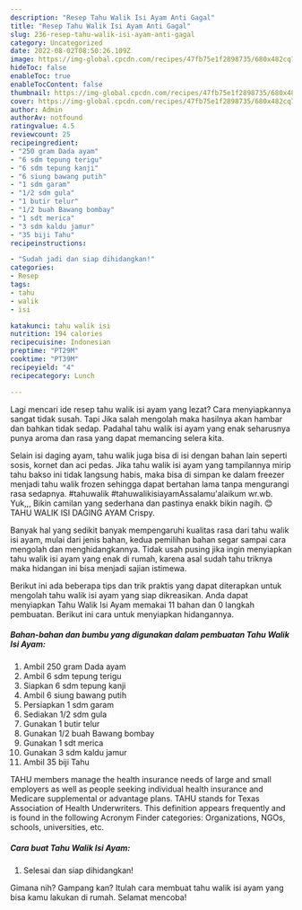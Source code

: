 ```yaml
---
description: "Resep Tahu Walik Isi Ayam Anti Gagal"
title: "Resep Tahu Walik Isi Ayam Anti Gagal"
slug: 236-resep-tahu-walik-isi-ayam-anti-gagal
category: Uncategorized
date: 2022-08-02T08:50:26.109Z
image: https://img-global.cpcdn.com/recipes/47fb75e1f2898735/680x482cq70/tahu-walik-isi-ayam-foto-resep-utama.jpg
hideToc: false
enableToc: true
enableTocContent: false
thumbnail: https://img-global.cpcdn.com/recipes/47fb75e1f2898735/680x482cq70/tahu-walik-isi-ayam-foto-resep-utama.jpg
cover: https://img-global.cpcdn.com/recipes/47fb75e1f2898735/680x482cq70/tahu-walik-isi-ayam-foto-resep-utama.jpg
author: Admin
authorAv: notfound
ratingvalue: 4.5
reviewcount: 25
recipeingredient:
- "250 gram Dada ayam"
- "6 sdm tepung terigu"
- "6 sdm tepung kanji"
- "6 siung bawang putih"
- "1 sdm garam"
- "1/2 sdm gula"
- "1 butir telur"
- "1/2 buah Bawang bombay"
- "1 sdt merica"
- "3 sdm kaldu jamur"
- "35 biji Tahu"
recipeinstructions:

- "Sudah jadi dan siap dihidangkan!"
categories:
- Resep
tags:
- tahu
- walik
- isi

katakunci: tahu walik isi 
nutrition: 194 calories
recipecuisine: Indonesian
preptime: "PT29M"
cooktime: "PT39M"
recipeyield: "4"
recipecategory: Lunch

---
```



Lagi mencari ide resep tahu walik isi ayam yang lezat? Cara menyiapkannya sangat tidak susah. Tapi Jika salah mengolah maka hasilnya akan hambar dan bahkan tidak sedap. Padahal tahu walik isi ayam yang enak seharusnya punya aroma dan rasa yang dapat memancing selera kita.


Selain isi daging ayam, tahu walik juga bisa di isi dengan bahan lain seperti sosis, kornet dan aci pedas. Jika tahu walik isi ayam yang tampilannya mirip tahu bakso ini tidak langsung habis, maka bisa di simpan ke dalam freezer menjadi tahu walik frozen sehingga dapat bertahan lama tanpa mengurangi rasa sedapnya. #tahuwalik #tahuwalikisiayamAssalamu&#39;alaikum wr.wb. Yuk,,, Bikin camilan yang sederhana dan pastinya enakk bikin nagih. 😊TAHU WALIK ISI DAGING AYAM Crispy.

Banyak hal yang sedikit banyak mempengaruhi kualitas rasa dari tahu walik isi ayam, mulai dari jenis bahan, kedua pemilihan bahan segar sampai cara mengolah dan menghidangkannya. Tidak usah pusing jika ingin menyiapkan tahu walik isi ayam yang enak di rumah, karena asal sudah tahu triknya maka hidangan ini bisa menjadi sajian istimewa.


Berikut ini ada beberapa tips dan trik praktis yang dapat diterapkan untuk mengolah tahu walik isi ayam yang siap dikreasikan. Anda dapat menyiapkan Tahu Walik Isi Ayam memakai 11 bahan dan 0 langkah pembuatan. Berikut ini cara untuk menyiapkan hidangannya.

<!--inarticleads1-->

##### Bahan-bahan dan bumbu yang digunakan dalam pembuatan Tahu Walik Isi Ayam:

1. Ambil 250 gram Dada ayam
1. Ambil 6 sdm tepung terigu
1. Siapkan 6 sdm tepung kanji
1. Ambil 6 siung bawang putih
1. Persiapkan 1 sdm garam
1. Sediakan 1/2 sdm gula
1. Gunakan 1 butir telur
1. Gunakan 1/2 buah Bawang bombay
1. Gunakan 1 sdt merica
1. Gunakan 3 sdm kaldu jamur
1. Ambil 35 biji Tahu


TAHU members manage the health insurance needs of large and small employers as well as people seeking individual health insurance and Medicare supplemental or advantage plans. TAHU stands for Texas Association of Health Underwriters. This definition appears frequently and is found in the following Acronym Finder categories: Organizations, NGOs, schools, universities, etc. 

<!--inarticleads2-->

##### Cara buat Tahu Walik Isi Ayam:


1. Selesai dan siap dihidangkan!



Gimana nih? Gampang kan? Itulah cara membuat tahu walik isi ayam yang bisa kamu lakukan di rumah. Selamat mencoba!

